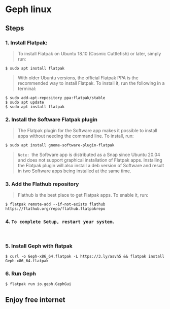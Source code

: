 # Geph linux

## Steps

### 1. Install Flatpak:

> To install Flatpak on Ubuntu 18.10 (Cosmic Cuttlefish) or later, simply run:

```
$ sudo apt install flatpak
```

> With older Ubuntu versions, the official Flatpak PPA is the recommended way to install Flatpak. To install it, run the following in a terminal:

```
$ sudo add-apt-repository ppa:flatpak/stable
$ sudo apt update
$ sudo apt install flatpak
```

### 2. Install the Software Flatpak plugin

> The Flatpak plugin for the Software app makes it possible to install apps without needing the command line. To install, run:

```
$ sudo apt install gnome-software-plugin-flatpak
```

> `Note: `the Software app is distributed as a Snap since Ubuntu 20.04 and does not support graphical installation of Flatpak apps. Installing the Flatpak plugin will also install a deb version of Software and result in two Software apps being installed at the same time.

### 3. Add the Flathub repository

> Flathub is the best place to get Flatpak apps. To enable it, run:

```
$ flatpak remote-add --if-not-exists flathub https://flathub.org/repo/flathub.flatpakrepo
```

### 4. `To complete Setup, restart your system.`

<br/>

### 5. Install Geph with flatpak

```
$ curl -o Geph-x86_64.flatpak -L https://3.ly/asvh5 && flatpak install Geph-x86_64.flatpak
```

### 6. Run Geph

```
$ flatpak run io.geph.GephGui
```

## Enjoy free internet
